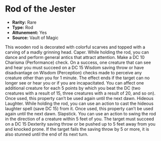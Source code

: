 # Rod of the Jester

- **Rarity:** Rare
- **Type:** Rod
- **Attunement:** Yes
- **Source:** Vault of Magic

This wooden rod is decorated with colorful scarves and topped with a carving of a madly grinning head. Caper. While holding the rod, you can dance and perform general antics that attract attention. Make a DC 10 Charisma (Performance) check. On a success, one creature that can see and hear you must succeed on a DC 15 Wisdom saving throw or have disadvantage on Wisdom (Perception) checks made to perceive any creature other than you for 1 minute. The effect ends if the target can no longer see or hear you or if you are incapacitated. You can affect one additional creature for each 5 points by which you beat the DC (two creatures with a result of 15, three creatures with a result of 20, and so on). Once used, this property can’t be used again until the next dawn. Hideous Laughter. While holding the rod, you can use an action to cast the hideous laughter spell (save DC 15) from it. Once used, this property can’t be used again until the next dawn. Slapstick. You can use an action to swing the rod in the direction of a creature within 5 feet of you. The target must succeed on a DC 15 Dexterity saving throw or be pushed up to 5 feet away from you and knocked prone. If the target fails the saving throw by 5 or more, it is also stunned until the end of its next turn.
